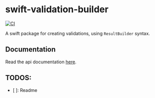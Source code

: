 # swift-validation-builder

[![CI](https://github.com/m-housh/swift-validation-builder/actions/workflows/ci.yml/badge.svg)](https://github.com/m-housh/swift-validation-builder/actions/workflows/ci.yml)

A swift package for creating validations, using `ResultBuilder` syntax.

## Documentation

Read the api documentation [here](https://m-housh.github.io/swift-validation-builder/documentation/validations).

## TODOS:
  - [ ]: Readme
